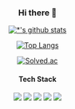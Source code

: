 <div align='center'>
  
### Hi there 👋

[![*'s github stats](https://github-readme-stats.vercel.app/api?username=kimhyunsong)](https://github.com/kimhyunsong)

[![Top Langs](https://github-readme-stats.vercel.app/api/top-langs/?username=kimhyunsong)](https://github.com/kimhyunsong/github-readme-stats)

[![Solved.ac](http://mazassumnida.wtf/api/generate_badge?boj=kimhyunsong)](https://solved.ac/profile/kimhyunsong)
 
  
#### Tech Stack

<img src="https://img.shields.io/badge/Python-3766AB?style=flat-square&logo=Python&logoColor=white"/></a>
<img src="https://img.shields.io/badge/JavaScript-F7DF1E?style=flat-square&logo=JavaScript&logoColor=white"/></a>
<img src="https://img.shields.io/badge/React-61DAFB?style=flat-square&logo=React&logoColor=white"/></a>
<img src="https://img.shields.io/badge/Vue.js-4FC08D?style=flat-square&logo=Vue.js&logoColor=white"/></a>
<img src="https://img.shields.io/badge/Django-092E20?style=flat-square&logo=Django&logoColor=white"/></a>

</div>
<!--
**kimhyunsong/kimhyunsong** is a ✨ _special_ ✨ repository because its `README.md` (this file) appears on your GitHub profile.

Here are some ideas to get you started:

- 🔭 I’m currently working on ...
- 🌱 I’m currently learning ...
- 👯 I’m looking to collaborate on ...
- 🤔 I’m looking for help with ...
- 💬 Ask me about ...
- 📫 How to reach me: ...
- 😄 Pronouns: ...
- ⚡ Fun fact: ...
-->
